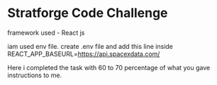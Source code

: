 # Stratforge Code Challenge

framework used  - React js

iam used env file. create .env file and add this line inside
REACT_APP_BASEURL=https://api.spacexdata.com/

Here i completed the task with 60 to 70 percentage of what you gave instructions to me.


    
